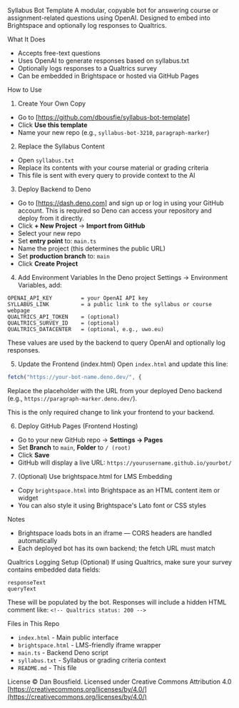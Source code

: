 Syllabus Bot Template
A modular, copyable bot for answering course or assignment-related questions using OpenAI. Designed to embed into Brightspace and optionally log responses to Qualtrics.

What It Does

* Accepts free-text questions 
* Uses OpenAI to generate responses based on syllabus.txt
* Optionally logs responses to a Qualtrics survey
* Can be embedded in Brightspace or hosted via GitHub Pages

How to Use

1. Create Your Own Copy

* Go to [https://github.com/dbousfie/syllabus-bot-template]
* Click **Use this template**
* Name your new repo (e.g., `syllabus-bot-3210`, `paragraph-marker`)

2. Replace the Syllabus Content

* Open `syllabus.txt`
* Replace its contents with your course material or grading criteria
* This file is sent with every query to provide context to the AI

3. Deploy Backend to Deno

* Go to [https://dash.deno.com] and sign up or log in using your GitHub account. This is required so Deno can access your repository and deploy from it directly.
* Click **+ New Project** → **Import from GitHub**
* Select your new repo
* Set **entry point** to: `main.ts`
* Name the project (this determines the public URL)
* Set **production branch** to: `main`
* Click **Create Project**

4. Add Environment Variables
   In the Deno project Settings → Environment Variables, add:

```
OPENAI_API_KEY         = your OpenAI API key
SYLLABUS_LINK          = a public link to the syllabus or course webpage
QUALTRICS_API_TOKEN    = (optional)
QUALTRICS_SURVEY_ID    = (optional)
QUALTRICS_DATACENTER   = (optional, e.g., uwo.eu)
```

These values are used by the backend to query OpenAI and optionally log responses.

5. Update the Frontend (index.html)
   Open `index.html` and update this line:

```js
fetch("https://your-bot-name.deno.dev/", {
```

Replace the placeholder with the URL from your deployed Deno backend (e.g., `https://paragraph-marker.deno.dev/`).

This is the only required change to link your frontend to your backend.

6. Deploy GitHub Pages (Frontend Hosting)

* Go to your new GitHub repo → **Settings → Pages**
* Set **Branch** to `main`, **Folder** to `/ (root)`
* Click **Save**
* GitHub will display a live URL: `https://yourusername.github.io/yourbot/`

7. (Optional) Use brightspace.html for LMS Embedding

* Copy `brightspace.html` into Brightspace as an HTML content item or widget
* You can also style it using Brightspace's Lato font or CSS styles

Notes

* Brightspace loads bots in an iframe — CORS headers are handled automatically
* Each deployed bot has its own backend; the fetch URL must match

Qualtrics Logging Setup (Optional)
If using Qualtrics, make sure your survey contains embedded data fields:

```
responseText
queryText
```

These will be populated by the bot. Responses will include a hidden HTML comment like:
`<!-- Qualtrics status: 200 -->`

Files in This Repo

* `index.html` - Main public interface
* `brightspace.html` - LMS-friendly iframe wrapper
* `main.ts` - Backend Deno script
* `syllabus.txt` - Syllabus or grading criteria context
* `README.md` - This file

License
© Dan Bousfield. Licensed under Creative Commons Attribution 4.0
[https://creativecommons.org/licenses/by/4.0/](https://creativecommons.org/licenses/by/4.0/)
